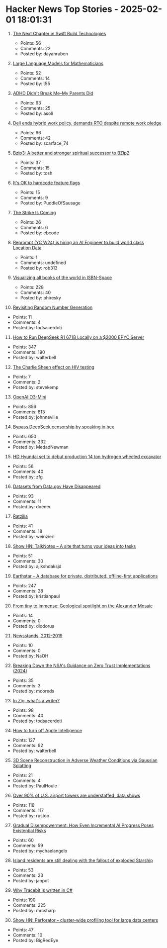 # Hacker News Top Stories - 2025-02-01 18:01:31

1. [The Next Chapter in Swift Build Technologies](https://www.swift.org/blog/the-next-chapter-in-swift-build-technologies/)
   - Points: 56
   - Comments: 22
   - Posted by: dayanruben

2. [Large Language Models for Mathematicians](https://arxiv.org/abs/2312.04556)
   - Points: 52
   - Comments: 14
   - Posted by: t55

3. [ADHD Didn't Break Me–My Parents Did](https://claimingattention.substack.com/p/adhd-did-not-break-me-my-parents-did)
   - Points: 63
   - Comments: 25
   - Posted by: asoli

4. [Dell ends hybrid work policy, demands RTO despite remote work pledge](https://www.theregister.com/2025/01/31/dell_ends_hybrid_work_policy/)
   - Points: 66
   - Comments: 42
   - Posted by: scarface_74

5. [Bzip3: A better and stronger spiritual successor to BZip2](https://github.com/kspalaiologos/bzip3)
   - Points: 37
   - Comments: 15
   - Posted by: tosh

6. [It's OK to hardcode feature flags](https://code.mendhak.com/hardcode-feature-flags/)
   - Points: 15
   - Comments: 9
   - Posted by: PuddleOfSausage

7. [The Strike Is Coming](https://generalstrikeus.com)
   - Points: 26
   - Comments: 6
   - Posted by: ebcode

8. [Reprompt (YC W24) is hiring an AI Engineer to build world class Location Data](https://www.ycombinator.com/companies/reprompt/jobs/YfQBWDH-founding-engineer)
   - Points: 1
   - Comments: undefined
   - Posted by: rob313

9. [Visualizing all books of the world in ISBN-Space](https://phiresky.github.io/blog/2025/visualizing-all-books-in-isbn-space/)
   - Points: 228
   - Comments: 40
   - Posted by: phiresky

10. [Revisiting Random Number Generation](https://swlody.dev/Posts/Revisiting-random-number-generation)
   - Points: 11
   - Comments: 4
   - Posted by: todsacerdoti

11. [How to Run DeepSeek R1 671B Locally on a $2000 EPYC Server](https://digitalspaceport.com/how-to-run-deepseek-r1-671b-fully-locally-on-2000-epyc-rig/)
   - Points: 347
   - Comments: 190
   - Posted by: walterbell

12. [The Charlie Sheen effect on HIV testing](https://www.sciencedaily.com/releases/2017/05/170518083045.htm)
   - Points: 7
   - Comments: 2
   - Posted by: stevekemp

13. [OpenAI O3-Mini](https://openai.com/index/openai-o3-mini/)
   - Points: 856
   - Comments: 813
   - Posted by: johnneville

14. [Bypass DeepSeek censorship by speaking in hex](https://substack.com/home/post/p-156004330)
   - Points: 650
   - Comments: 332
   - Posted by: MedadNewman

15. [HD Hyundai set to debut production 14 ton hydrogen wheeled excavator](https://electrek.co/2025/01/27/hd-hyundai-set-to-debut-production-14-ton-hydrogen-wheeled-excavator/)
   - Points: 56
   - Comments: 40
   - Posted by: zfg

16. [Datasets from Data.gov Have Disappeared](https://mashable.com/article/government-datasets-disappear-since-trump-inauguration)
   - Points: 93
   - Comments: 11
   - Posted by: doener

17. [Ratzilla](https://orhun.dev/ratzilla/demo/)
   - Points: 41
   - Comments: 18
   - Posted by: weinzierl

18. [Show HN: TalkNotes – A site that turns your ideas into tasks](https://www.talknotes.tech/)
   - Points: 51
   - Comments: 30
   - Posted by: ajlkshdaksjd

19. [Earthstar – A database for private, distributed, offline-first applications](https://earthstar-project.org/)
   - Points: 247
   - Comments: 28
   - Posted by: kristianpaul

20. [From tiny to immense: Geological spotlight on the Alexander Mosaic](https://journals.plos.org/plosone/article?id=10.1371/journal.pone.0315188)
   - Points: 14
   - Comments: 0
   - Posted by: diodorus

21. [Newsstands, 2012-2019](https://www.trevortraynor.com/newsstands)
   - Points: 10
   - Comments: 0
   - Posted by: NaOH

22. [Breaking Down the NSA's Guidance on Zero Trust Implementations (2024)](https://blog.aquia.us/blog/2024-06-04-NSA-zt/)
   - Points: 35
   - Comments: 3
   - Posted by: mooreds

23. [In Zig, what's a writer?](https://www.openmymind.net/In-Zig-Whats-a-Writer/)
   - Points: 98
   - Comments: 40
   - Posted by: todsacerdoti

24. [How to turn off Apple Intelligence](https://www.asurion.com/connect/tech-tips/turn-off-apple-intelligence/)
   - Points: 127
   - Comments: 92
   - Posted by: walterbell

25. [3D Scene Reconstruction in Adverse Weather Conditions via Gaussian Splatting](https://arxiv.org/abs/2412.18862)
   - Points: 21
   - Comments: 4
   - Posted by: PaulHoule

26. [Over 90% of U.S. airport towers are understaffed, data shows](https://www.cbsnews.com/news/over-90-percent-u-s-airport-towers-understaffed-air-traffic-controllers-data-shows/)
   - Points: 118
   - Comments: 117
   - Posted by: rustoo

27. [Gradual Disempowerment: How Even Incremental AI Progress Poses Existential Risks](https://arxiv.org/abs/2501.16946)
   - Points: 60
   - Comments: 59
   - Posted by: mychaelangelo

28. [Island residents are still dealing with the fallout of exploded Starship](https://www.cnn.com/2025/01/30/science/spacex-starship-explosion-debris-turks-caicos/index.html)
   - Points: 53
   - Comments: 23
   - Posted by: janpot

29. [Why Tracebit is written in C#](https://tracebit.com/blog/why-tracebit-is-written-in-c-sharp)
   - Points: 190
   - Comments: 225
   - Posted by: mrcsharp

30. [Show HN: Perforator – cluster-wide profiling tool for large data centers](https://github.com/yandex/perforator)
   - Points: 47
   - Comments: 10
   - Posted by: BigRedEye

